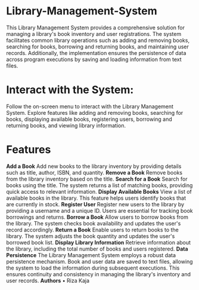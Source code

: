 # Library-Management-System
 This Library Management System provides a comprehensive solution for managing a library's book inventory and user registrations. The system facilitates common library operations such as adding and removing books, searching for books, borrowing and returning books, and maintaining user records. Additionally, the implementation ensures the persistence of data across program executions by saving and loading information from text files.
# Interact with the System:
Follow the on-screen menu to interact with the Library Management System. Explore features like adding and removing books, searching for books, displaying available books, registering users, borrowing and returning books, and viewing library information.
# Features
**Add a Book**
Add new books to the library inventory by providing details such as title, author, ISBN, and quantity.
    **Remove a Book**
Remove books from the library inventory based on the title. 
**Search for a Book**
Search for books using the title. The system returns a list of matching books, providing quick access to relevant information.
**Display Available Books**
View a list of available books in the library. This feature helps users identify books that are currently in stock.
**Register User**
Register new users to the library by providing a username and a unique ID. Users are essential for tracking book borrowings and returns.
**Borrow a Book**
Allow users to borrow books from the library. The system checks book availability and updates the user's record accordingly.
**Return a Book**
Enable users to return books to the library. The system adjusts the book quantity and updates the user's borrowed book list.
**Display Library Information**
Retrieve information about the library, including the total number of books and users registered.
**Data Persistence**
The Library Management System employs a robust data persistence mechanism. Book and user data are saved to text files, allowing the system to load the information during subsequent executions. This ensures continuity and consistency in managing the library's inventory and user records.
__**Authors**__
•	Riza Kaja
